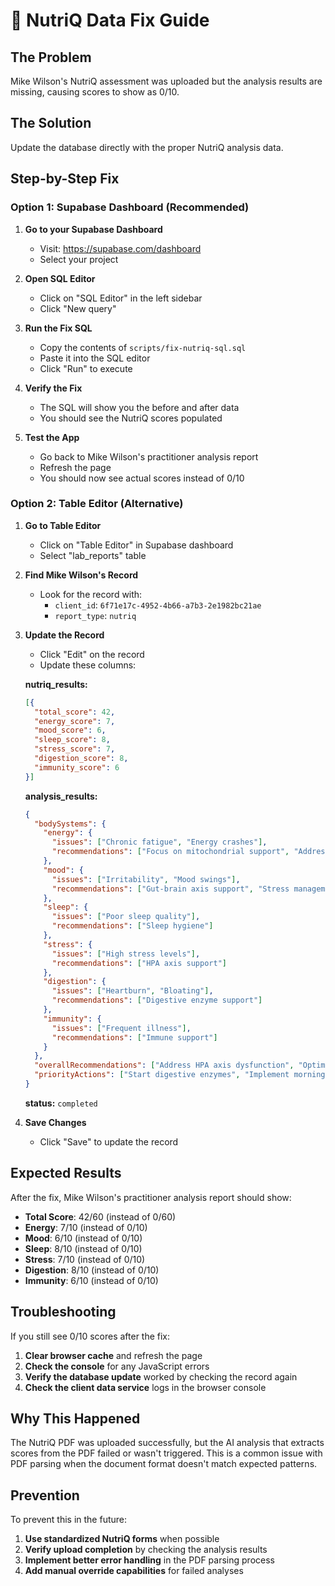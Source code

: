 # 🔧 NutriQ Data Fix Guide

## **The Problem**
Mike Wilson's NutriQ assessment was uploaded but the analysis results are missing, causing scores to show as 0/10.

## **The Solution**
Update the database directly with the proper NutriQ analysis data.

## **Step-by-Step Fix**

### **Option 1: Supabase Dashboard (Recommended)**

1. **Go to your Supabase Dashboard**
   - Visit: https://supabase.com/dashboard
   - Select your project

2. **Open SQL Editor**
   - Click on "SQL Editor" in the left sidebar
   - Click "New query"

3. **Run the Fix SQL**
   - Copy the contents of `scripts/fix-nutriq-sql.sql`
   - Paste it into the SQL editor
   - Click "Run" to execute

4. **Verify the Fix**
   - The SQL will show you the before and after data
   - You should see the NutriQ scores populated

5. **Test the App**
   - Go back to Mike Wilson's practitioner analysis report
   - Refresh the page
   - You should now see actual scores instead of 0/10

### **Option 2: Table Editor (Alternative)**

1. **Go to Table Editor**
   - Click on "Table Editor" in Supabase dashboard
   - Select "lab_reports" table

2. **Find Mike Wilson's Record**
   - Look for the record with:
     - `client_id`: `6f71e17c-4952-4b66-a7b3-2e1982bc21ae`
     - `report_type`: `nutriq`

3. **Update the Record**
   - Click "Edit" on the record
   - Update these columns:

   **nutriq_results:**
   ```json
   [{
     "total_score": 42,
     "energy_score": 7,
     "mood_score": 6,
     "sleep_score": 8,
     "stress_score": 7,
     "digestion_score": 8,
     "immunity_score": 6
   }]
   ```

   **analysis_results:**
   ```json
   {
     "bodySystems": {
       "energy": {
         "issues": ["Chronic fatigue", "Energy crashes"],
         "recommendations": ["Focus on mitochondrial support", "Address HPA axis"]
       },
       "mood": {
         "issues": ["Irritability", "Mood swings"],
         "recommendations": ["Gut-brain axis support", "Stress management"]
       },
       "sleep": {
         "issues": ["Poor sleep quality"],
         "recommendations": ["Sleep hygiene"]
       },
       "stress": {
         "issues": ["High stress levels"],
         "recommendations": ["HPA axis support"]
       },
       "digestion": {
         "issues": ["Heartburn", "Bloating"],
         "recommendations": ["Digestive enzyme support"]
       },
       "immunity": {
         "issues": ["Frequent illness"],
         "recommendations": ["Immune support"]
       }
     },
     "overallRecommendations": ["Address HPA axis dysfunction", "Optimize gut health"],
     "priorityActions": ["Start digestive enzymes", "Implement morning sunlight exposure"]
   }
   ```

   **status:** `completed`

4. **Save Changes**
   - Click "Save" to update the record

## **Expected Results**

After the fix, Mike Wilson's practitioner analysis report should show:

- **Total Score**: 42/60 (instead of 0/60)
- **Energy**: 7/10 (instead of 0/10)
- **Mood**: 6/10 (instead of 0/10)
- **Sleep**: 8/10 (instead of 0/10)
- **Stress**: 7/10 (instead of 0/10)
- **Digestion**: 8/10 (instead of 0/10)
- **Immunity**: 6/10 (instead of 0/10)

## **Troubleshooting**

If you still see 0/10 scores after the fix:

1. **Clear browser cache** and refresh the page
2. **Check the console** for any JavaScript errors
3. **Verify the database update** worked by checking the record again
4. **Check the client data service** logs in the browser console

## **Why This Happened**

The NutriQ PDF was uploaded successfully, but the AI analysis that extracts scores from the PDF failed or wasn't triggered. This is a common issue with PDF parsing when the document format doesn't match expected patterns.

## **Prevention**

To prevent this in the future:

1. **Use standardized NutriQ forms** when possible
2. **Verify upload completion** by checking the analysis results
3. **Implement better error handling** in the PDF parsing process
4. **Add manual override capabilities** for failed analyses 